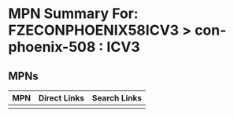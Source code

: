 



# MPN Summary For: FZECONPHOENIX58ICV3 > con-phoenix-508 : ICV3

## MPNs
  

|MPN|Direct Links|Search Links|
| :--- | :--- | :--- |
||||
